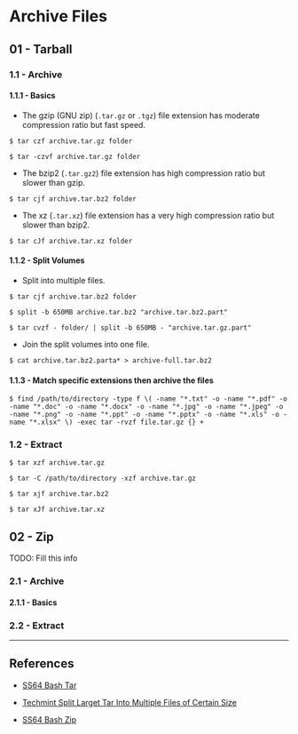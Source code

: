 # Archive Files

## 01 - Tarball

### 1.1 - Archive

#### 1.1.1 - Basics

- The gzip (GNU zip) (`.tar.gz` or `.tgz`) file extension has moderate compression ratio but fast speed.

```
$ tar czf archive.tar.gz folder

$ tar -czvf archive.tar.gz folder
```

- The bzip2 (`.tar.gz2`) file extension has high compression ratio but slower than gzip.

```
$ tar cjf archive.tar.bz2 folder
```

- The xz (`.tar.xz`) file extension has a very high compression ratio but slower than bzip2.

```
$ tar cJf archive.tar.xz folder
```

#### 1.1.2 - Split Volumes

- Split into multiple files.

```
$ tar cjf archive.tar.bz2 folder

$ split -b 650MB archive.tar.bz2 "archive.tar.bz2.part"

$ tar cvzf - folder/ | split -b 650MB - "archive.tar.gz.part"
```

- Join the split volumes into one file.

`$ cat archive.tar.bz2.parta* > archive-full.tar.bz2`

#### 1.1.3 - Match specific extensions then archive the files

```
$ find /path/to/directory -type f \( -name "*.txt" -o -name "*.pdf" -o -name "*.doc" -o -name "*.docx" -o -name "*.jpg" -o -name "*.jpeg" -o -name "*.png" -o -name "*.ppt" -o -name "*.pptx" -o -name "*.xls" -o -name "*.xlsx" \) -exec tar -rvzf file.tar.gz {} +
```

### 1.2 - Extract

```
$ tar xzf archive.tar.gz

$ tar -C /path/to/directory -xzf archive.tar.gz

$ tar xjf archive.tar.bz2

$ tar xJf archive.tar.xz
```

## 02 - Zip

TODO: Fill this info

### 2.1 - Archive

#### 2.1.1 - Basics

### 2.2 - Extract

---
## References

- [SS64 Bash Tar](https://ss64.com/bash/tar.html)

- [Techmint Split Larget Tar Into Multiple Files of Certain Size](https://www.tecmint.com/split-large-tar-into-multiple-files-of-certain-size/)

- [SS64 Bash Zip](https://ss64.com/bash/zip.html)